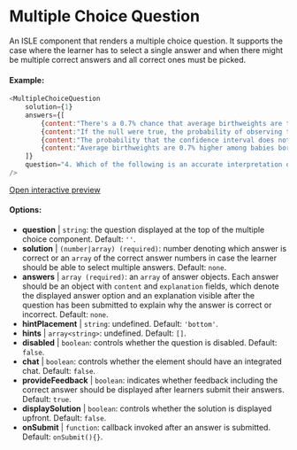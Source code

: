 # Multiple Choice Question

An ISLE component that renders a multiple choice question. It supports the case where the learner has to select a single answer and when there might be multiple correct answers and all correct ones must be picked.

#### Example:

``` js
<MultipleChoiceQuestion
    solution={1}
    answers={[
        {content:"There's a 0.7% chance that average birthweights are the same among smoking and non-smoking mothers", explanation:""},
        {content:"If the null were true, the probability of observing this large a difference in average birthweights in our data is 0.7%", explanation:""},
        {content:"The probability that the confidence interval does not contain the true mean difference is 0.7%", explanation:""},
        {content:"Average birthweights are 0.7% higher among babies born to non-smoking mothers", explanation:""}
    ]}
    question="4. Which of the following is an accurate interpretation of the p-value?"
/>
```

[Open interactive preview](https://isle.heinz.cmu.edu/components/multiple-choice-question/)

#### Options:

* __question__ | `string`: the question displayed at the top of the multiple choice component. Default: `''`.
* __solution__ | `(number|array) (required)`: number denoting which answer is correct or an `array` of the correct answer numbers in case the learner should be able to select multiple answers. Default: `none`.
* __answers__ | `array (required)`: an `array` of answer objects. Each answer should be an object with `content` and `explanation` fields, which denote the displayed answer option and an explanation visible after the question has been submitted to explain why the answer is correct or incorrect. Default: `none`.
* __hintPlacement__ | `string`: undefined. Default: `'bottom'`.
* __hints__ | `array<string>`: undefined. Default: `[]`.
* __disabled__ | `boolean`: controls whether the question is disabled. Default: `false`.
* __chat__ | `boolean`: controls whether the element should have an integrated chat. Default: `false`.
* __provideFeedback__ | `boolean`: indicates whether feedback including the correct answer should be displayed after learners submit their answers. Default: `true`.
* __displaySolution__ | `boolean`: controls whether the solution is displayed upfront. Default: `false`.
* __onSubmit__ | `function`: callback invoked after an answer is submitted. Default: `onSubmit(){}`.
